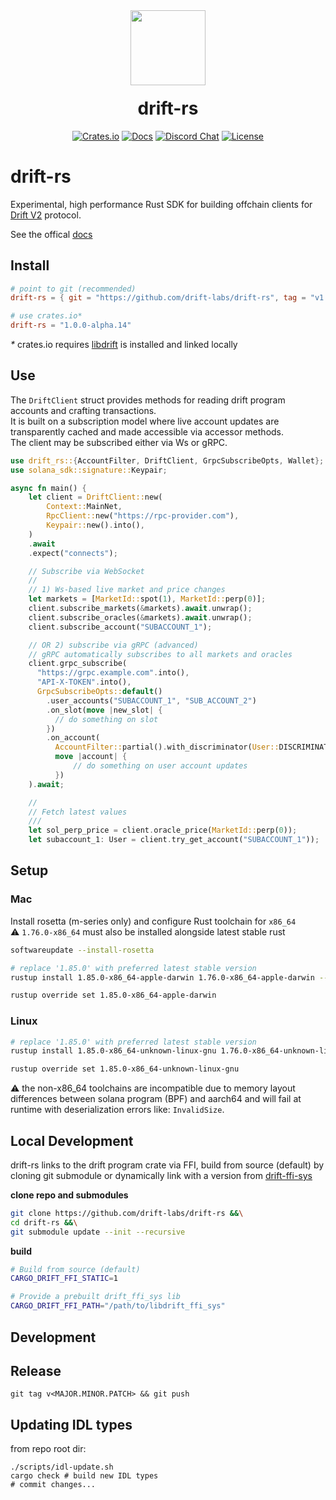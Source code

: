 <div align="center">
  <img height="120x" src="https://uploads-ssl.webflow.com/611580035ad59b20437eb024/616f97a42f5637c4517d0193_Logo%20(1)%20(1).png" />

  <h1 style="margin-top:20px;">drift-rs</h1>

  <p>
    <a href="https://crates.io/crates/drift-rs"><img alt="Crates.io" src="https://img.shields.io/crates/v/drift-rs.img" /></a>
    <a href="https://docs.drift.trade/developer-resources/sdk-documentation"><img alt="Docs" src="https://img.shields.io/badge/docs-tutorials-blueviolet" /></a>
    <a href="https://discord.com/channels/849494028176588802/878700556904980500"><img alt="Discord Chat" src="https://img.shields.io/discord/889577356681945098?color=blueviolet" /></a>
    <a href="https://opensource.org/licenses/Apache-2.0"><img alt="License" src="https://img.shields.io/github/license/project-serum/anchor?color=blueviolet" /></a>
  </p>
</div>

# drift-rs

Experimental, high performance Rust SDK for building offchain clients for [Drift V2](https://github.com/drift-labs/protocol-v2) protocol.

See the offical [docs](https://docs.rs/drift-rs/latest/drift_rs/)

## Install
```toml
# point to git (recommended)
drift-rs = { git = "https://github.com/drift-labs/drift-rs", tag = "v1.0.0-alpha.14" }

# use crates.io*
drift-rs = "1.0.0-alpha.14"
```
_*_ crates.io requires [libdrift](https://github.com/drift-labs/drift-ffi-sys/?tab=readme-ov-file#from-source) is installed and linked locally


## Use
The `DriftClient` struct provides methods for reading drift program accounts and crafting transactions.  
It is built on a subscription model where live account updates are transparently cached and made accessible via accessor methods.  
The client may be subscribed either via Ws or gRPC.  

```rust
use drift_rs::{AccountFilter, DriftClient, GrpcSubscribeOpts, Wallet};
use solana_sdk::signature::Keypair;

async fn main() {
    let client = DriftClient::new(
        Context::MainNet,
        RpcClient::new("https://rpc-provider.com"),
        Keypair::new().into(),
    )
    .await
    .expect("connects");

    // Subscribe via WebSocket
    //
    // 1) Ws-based live market and price changes
    let markets = [MarketId::spot(1), MarketId::perp(0)];
    client.subscribe_markets(&markets).await.unwrap();
    client.subscribe_oracles(&markets).await.unwrap();
    client.subscribe_account("SUBACCOUNT_1");

    // OR 2) subscribe via gRPC (advanced)
    // gRPC automatically subscribes to all markets and oracles
    client.grpc_subscribe(
      "https://grpc.example.com".into(),
      "API-X-TOKEN".into(),
      GrpcSubscribeOpts::default()
        .user_accounts("SUBACCOUNT_1", "SUB_ACCOUNT_2")
        .on_slot(move |new_slot| {
          // do something on slot
        })
        .on_account(
          AccountFilter::partial().with_discriminator(User::DISCRIMINATOR),
          move |account| {
              // do something on user account updates
          })
    ).await;

    //
    // Fetch latest values
    ///
    let sol_perp_price = client.oracle_price(MarketId::perp(0));
    let subaccount_1: User = client.try_get_account("SUBACCOUNT_1"));
```
## Setup

### Mac

Install rosetta (m-series only) and configure Rust toolchain for `x86_64`  
⚠️ `1.76.0-x86_64` must also be installed alongside latest stable rust

```bash
softwareupdate --install-rosetta

# replace '1.85.0' with preferred latest stable version
rustup install 1.85.0-x86_64-apple-darwin 1.76.0-x86_64-apple-darwin --force-non-host

rustup override set 1.85.0-x86_64-apple-darwin
```

### Linux 
```bash
# replace '1.85.0' with preferred latest stable version
rustup install 1.85.0-x86_64-unknown-linux-gnu 1.76.0-x86_64-unknown-linux-gnu --force-non-host

rustup override set 1.85.0-x86_64-unknown-linux-gnu
```

⚠️ the non-x86_64 toolchains are incompatible due to memory layout differences between solana program (BPF) and aarch64 and will fail at runtime with deserialization errors like: `InvalidSize`.

## Local Development
drift-rs links to the drift program crate via FFI, build from source (default) by cloning git submodule or dynamically link with a version from [drift-ffi-sys](https://github.com/drift-labs/drift-ffi-sys/releases)

**clone repo and submodules**
```bash
git clone https://github.com/drift-labs/drift-rs &&\
cd drift-rs &&\
git submodule update --init --recursive
```

**build**
```bash
# Build from source (default)
CARGO_DRIFT_FFI_STATIC=1

# Provide a prebuilt drift_ffi_sys lib 
CARGO_DRIFT_FFI_PATH="/path/to/libdrift_ffi_sys"
```
## Development

## Release
`git tag v<MAJOR.MINOR.PATCH> && git push`

## Updating IDL types
from repo root dir:
```shell
./scripts/idl-update.sh
cargo check # build new IDL types
# commit changes...
```
